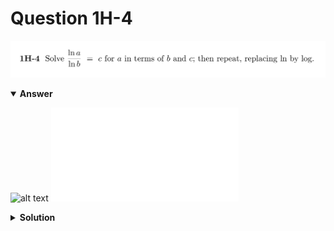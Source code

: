 # Question 1H-4
![alt text](q1H-4.png)

<details open>
<summary><b>Answer</b></summary>

![alt text](a1H-4.svg)
![alt text](a1H-4.py)
</details>

<details>
<summary><b>Solution</b></summary>

![alt text](s1H-4.png)
</details>
